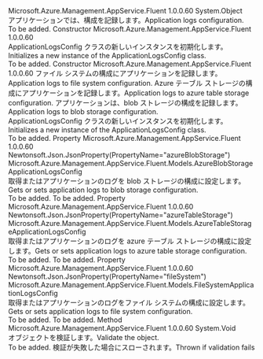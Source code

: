 <Type Name="ApplicationLogsConfig" FullName="Microsoft.Azure.Management.AppService.Fluent.Models.ApplicationLogsConfig">
  <TypeSignature Language="C#" Value="public class ApplicationLogsConfig" />
  <TypeSignature Language="ILAsm" Value=".class public auto ansi beforefieldinit ApplicationLogsConfig extends System.Object" />
  <TypeSignature Language="DocId" Value="T:Microsoft.Azure.Management.AppService.Fluent.Models.ApplicationLogsConfig" />
  <TypeSignature Language="VB.NET" Value="Public Class ApplicationLogsConfig" />
  <TypeSignature Language="F#" Value="type ApplicationLogsConfig = class" />
  <AssemblyInfo>
    <AssemblyName>Microsoft.Azure.Management.AppService.Fluent</AssemblyName>
    <AssemblyVersion>1.0.0.60</AssemblyVersion>
  </AssemblyInfo>
  <Base>
    <BaseTypeName>System.Object</BaseTypeName>
  </Base>
  <Interfaces />
  <Docs>
    <summary>
            <span data-ttu-id="8cd52-101">アプリケーションでは、構成を記録します。</span><span class="sxs-lookup"><span data-stu-id="8cd52-101">Application logs configuration.</span></span>
            </summary>
    <remarks>To be added.</remarks>
  </Docs>
  <Members>
    <Member MemberName=".ctor">
      <MemberSignature Language="C#" Value="public ApplicationLogsConfig ();" />
      <MemberSignature Language="ILAsm" Value=".method public hidebysig specialname rtspecialname instance void .ctor() cil managed" />
      <MemberSignature Language="DocId" Value="M:Microsoft.Azure.Management.AppService.Fluent.Models.ApplicationLogsConfig.#ctor" />
      <MemberSignature Language="VB.NET" Value="Public Sub New ()" />
      <MemberType>Constructor</MemberType>
      <AssemblyInfo>
        <AssemblyName>Microsoft.Azure.Management.AppService.Fluent</AssemblyName>
        <AssemblyVersion>1.0.0.60</AssemblyVersion>
      </AssemblyInfo>
      <Parameters />
      <Docs>
        <summary>
            <span data-ttu-id="8cd52-102">ApplicationLogsConfig クラスの新しいインスタンスを初期化します。</span><span class="sxs-lookup"><span data-stu-id="8cd52-102">Initializes a new instance of the ApplicationLogsConfig class.</span></span>
            </summary>
        <remarks>To be added.</remarks>
      </Docs>
    </Member>
    <Member MemberName=".ctor">
      <MemberSignature Language="C#" Value="public ApplicationLogsConfig (Microsoft.Azure.Management.AppService.Fluent.Models.FileSystemApplicationLogsConfig fileSystem = null, Microsoft.Azure.Management.AppService.Fluent.Models.AzureTableStorageApplicationLogsConfig azureTableStorage = null, Microsoft.Azure.Management.AppService.Fluent.Models.AzureBlobStorageApplicationLogsConfig azureBlobStorage = null);" />
      <MemberSignature Language="ILAsm" Value=".method public hidebysig specialname rtspecialname instance void .ctor(class Microsoft.Azure.Management.AppService.Fluent.Models.FileSystemApplicationLogsConfig fileSystem, class Microsoft.Azure.Management.AppService.Fluent.Models.AzureTableStorageApplicationLogsConfig azureTableStorage, class Microsoft.Azure.Management.AppService.Fluent.Models.AzureBlobStorageApplicationLogsConfig azureBlobStorage) cil managed" />
      <MemberSignature Language="DocId" Value="M:Microsoft.Azure.Management.AppService.Fluent.Models.ApplicationLogsConfig.#ctor(Microsoft.Azure.Management.AppService.Fluent.Models.FileSystemApplicationLogsConfig,Microsoft.Azure.Management.AppService.Fluent.Models.AzureTableStorageApplicationLogsConfig,Microsoft.Azure.Management.AppService.Fluent.Models.AzureBlobStorageApplicationLogsConfig)" />
      <MemberSignature Language="VB.NET" Value="Public Sub New (Optional fileSystem As FileSystemApplicationLogsConfig = null, Optional azureTableStorage As AzureTableStorageApplicationLogsConfig = null, Optional azureBlobStorage As AzureBlobStorageApplicationLogsConfig = null)" />
      <MemberSignature Language="F#" Value="new Microsoft.Azure.Management.AppService.Fluent.Models.ApplicationLogsConfig : Microsoft.Azure.Management.AppService.Fluent.Models.FileSystemApplicationLogsConfig * Microsoft.Azure.Management.AppService.Fluent.Models.AzureTableStorageApplicationLogsConfig * Microsoft.Azure.Management.AppService.Fluent.Models.AzureBlobStorageApplicationLogsConfig -&gt; Microsoft.Azure.Management.AppService.Fluent.Models.ApplicationLogsConfig" Usage="new Microsoft.Azure.Management.AppService.Fluent.Models.ApplicationLogsConfig (fileSystem, azureTableStorage, azureBlobStorage)" />
      <MemberType>Constructor</MemberType>
      <AssemblyInfo>
        <AssemblyName>Microsoft.Azure.Management.AppService.Fluent</AssemblyName>
        <AssemblyVersion>1.0.0.60</AssemblyVersion>
      </AssemblyInfo>
      <Parameters>
        <Parameter Name="fileSystem" Type="Microsoft.Azure.Management.AppService.Fluent.Models.FileSystemApplicationLogsConfig" />
        <Parameter Name="azureTableStorage" Type="Microsoft.Azure.Management.AppService.Fluent.Models.AzureTableStorageApplicationLogsConfig" />
        <Parameter Name="azureBlobStorage" Type="Microsoft.Azure.Management.AppService.Fluent.Models.AzureBlobStorageApplicationLogsConfig" />
      </Parameters>
      <Docs>
        <param name="fileSystem"><span data-ttu-id="8cd52-103">ファイル システムの構成にアプリケーションを記録します。</span><span class="sxs-lookup"><span data-stu-id="8cd52-103">Application logs to file system configuration.</span></span></param>
        <param name="azureTableStorage"><span data-ttu-id="8cd52-104">Azure テーブル ストレージの構成にアプリケーションを記録します。</span><span class="sxs-lookup"><span data-stu-id="8cd52-104">Application logs to azure table storage configuration.</span></span></param>
        <param name="azureBlobStorage"><span data-ttu-id="8cd52-105">アプリケーションは、blob ストレージの構成を記録します。</span><span class="sxs-lookup"><span data-stu-id="8cd52-105">Application logs to blob storage configuration.</span></span></param>
        <summary>
            <span data-ttu-id="8cd52-106">ApplicationLogsConfig クラスの新しいインスタンスを初期化します。</span><span class="sxs-lookup"><span data-stu-id="8cd52-106">Initializes a new instance of the ApplicationLogsConfig class.</span></span>
            </summary>
        <remarks>To be added.</remarks>
      </Docs>
    </Member>
    <Member MemberName="AzureBlobStorage">
      <MemberSignature Language="C#" Value="public Microsoft.Azure.Management.AppService.Fluent.Models.AzureBlobStorageApplicationLogsConfig AzureBlobStorage { get; set; }" />
      <MemberSignature Language="ILAsm" Value=".property instance class Microsoft.Azure.Management.AppService.Fluent.Models.AzureBlobStorageApplicationLogsConfig AzureBlobStorage" />
      <MemberSignature Language="DocId" Value="P:Microsoft.Azure.Management.AppService.Fluent.Models.ApplicationLogsConfig.AzureBlobStorage" />
      <MemberSignature Language="VB.NET" Value="Public Property AzureBlobStorage As AzureBlobStorageApplicationLogsConfig" />
      <MemberSignature Language="F#" Value="member this.AzureBlobStorage : Microsoft.Azure.Management.AppService.Fluent.Models.AzureBlobStorageApplicationLogsConfig with get, set" Usage="Microsoft.Azure.Management.AppService.Fluent.Models.ApplicationLogsConfig.AzureBlobStorage" />
      <MemberType>Property</MemberType>
      <AssemblyInfo>
        <AssemblyName>Microsoft.Azure.Management.AppService.Fluent</AssemblyName>
        <AssemblyVersion>1.0.0.60</AssemblyVersion>
      </AssemblyInfo>
      <Attributes>
        <Attribute>
          <AttributeName>Newtonsoft.Json.JsonProperty(PropertyName="azureBlobStorage")</AttributeName>
        </Attribute>
      </Attributes>
      <ReturnValue>
        <ReturnType>Microsoft.Azure.Management.AppService.Fluent.Models.AzureBlobStorageApplicationLogsConfig</ReturnType>
      </ReturnValue>
      <Docs>
        <summary>
            <span data-ttu-id="8cd52-107">取得またはアプリケーションのログを blob ストレージの構成に設定します。</span><span class="sxs-lookup"><span data-stu-id="8cd52-107">Gets or sets application logs to blob storage configuration.</span></span>
            </summary>
        <value>To be added.</value>
        <remarks>To be added.</remarks>
      </Docs>
    </Member>
    <Member MemberName="AzureTableStorage">
      <MemberSignature Language="C#" Value="public Microsoft.Azure.Management.AppService.Fluent.Models.AzureTableStorageApplicationLogsConfig AzureTableStorage { get; set; }" />
      <MemberSignature Language="ILAsm" Value=".property instance class Microsoft.Azure.Management.AppService.Fluent.Models.AzureTableStorageApplicationLogsConfig AzureTableStorage" />
      <MemberSignature Language="DocId" Value="P:Microsoft.Azure.Management.AppService.Fluent.Models.ApplicationLogsConfig.AzureTableStorage" />
      <MemberSignature Language="VB.NET" Value="Public Property AzureTableStorage As AzureTableStorageApplicationLogsConfig" />
      <MemberSignature Language="F#" Value="member this.AzureTableStorage : Microsoft.Azure.Management.AppService.Fluent.Models.AzureTableStorageApplicationLogsConfig with get, set" Usage="Microsoft.Azure.Management.AppService.Fluent.Models.ApplicationLogsConfig.AzureTableStorage" />
      <MemberType>Property</MemberType>
      <AssemblyInfo>
        <AssemblyName>Microsoft.Azure.Management.AppService.Fluent</AssemblyName>
        <AssemblyVersion>1.0.0.60</AssemblyVersion>
      </AssemblyInfo>
      <Attributes>
        <Attribute>
          <AttributeName>Newtonsoft.Json.JsonProperty(PropertyName="azureTableStorage")</AttributeName>
        </Attribute>
      </Attributes>
      <ReturnValue>
        <ReturnType>Microsoft.Azure.Management.AppService.Fluent.Models.AzureTableStorageApplicationLogsConfig</ReturnType>
      </ReturnValue>
      <Docs>
        <summary>
            <span data-ttu-id="8cd52-108">取得またはアプリケーションのログを azure テーブル ストレージの構成に設定します。</span><span class="sxs-lookup"><span data-stu-id="8cd52-108">Gets or sets application logs to azure table storage configuration.</span></span>
            </summary>
        <value>To be added.</value>
        <remarks>To be added.</remarks>
      </Docs>
    </Member>
    <Member MemberName="FileSystem">
      <MemberSignature Language="C#" Value="public Microsoft.Azure.Management.AppService.Fluent.Models.FileSystemApplicationLogsConfig FileSystem { get; set; }" />
      <MemberSignature Language="ILAsm" Value=".property instance class Microsoft.Azure.Management.AppService.Fluent.Models.FileSystemApplicationLogsConfig FileSystem" />
      <MemberSignature Language="DocId" Value="P:Microsoft.Azure.Management.AppService.Fluent.Models.ApplicationLogsConfig.FileSystem" />
      <MemberSignature Language="VB.NET" Value="Public Property FileSystem As FileSystemApplicationLogsConfig" />
      <MemberSignature Language="F#" Value="member this.FileSystem : Microsoft.Azure.Management.AppService.Fluent.Models.FileSystemApplicationLogsConfig with get, set" Usage="Microsoft.Azure.Management.AppService.Fluent.Models.ApplicationLogsConfig.FileSystem" />
      <MemberType>Property</MemberType>
      <AssemblyInfo>
        <AssemblyName>Microsoft.Azure.Management.AppService.Fluent</AssemblyName>
        <AssemblyVersion>1.0.0.60</AssemblyVersion>
      </AssemblyInfo>
      <Attributes>
        <Attribute>
          <AttributeName>Newtonsoft.Json.JsonProperty(PropertyName="fileSystem")</AttributeName>
        </Attribute>
      </Attributes>
      <ReturnValue>
        <ReturnType>Microsoft.Azure.Management.AppService.Fluent.Models.FileSystemApplicationLogsConfig</ReturnType>
      </ReturnValue>
      <Docs>
        <summary>
            <span data-ttu-id="8cd52-109">取得またはアプリケーションのログをファイル システムの構成に設定します。</span><span class="sxs-lookup"><span data-stu-id="8cd52-109">Gets or sets application logs to file system configuration.</span></span>
            </summary>
        <value>To be added.</value>
        <remarks>To be added.</remarks>
      </Docs>
    </Member>
    <Member MemberName="Validate">
      <MemberSignature Language="C#" Value="public virtual void Validate ();" />
      <MemberSignature Language="ILAsm" Value=".method public hidebysig newslot virtual instance void Validate() cil managed" />
      <MemberSignature Language="DocId" Value="M:Microsoft.Azure.Management.AppService.Fluent.Models.ApplicationLogsConfig.Validate" />
      <MemberSignature Language="VB.NET" Value="Public Overridable Sub Validate ()" />
      <MemberSignature Language="F#" Value="abstract member Validate : unit -&gt; unit&#xA;override this.Validate : unit -&gt; unit" Usage="applicationLogsConfig.Validate " />
      <MemberType>Method</MemberType>
      <AssemblyInfo>
        <AssemblyName>Microsoft.Azure.Management.AppService.Fluent</AssemblyName>
        <AssemblyVersion>1.0.0.60</AssemblyVersion>
      </AssemblyInfo>
      <ReturnValue>
        <ReturnType>System.Void</ReturnType>
      </ReturnValue>
      <Parameters />
      <Docs>
        <summary>
            <span data-ttu-id="8cd52-110">オブジェクトを検証します。</span><span class="sxs-lookup"><span data-stu-id="8cd52-110">Validate the object.</span></span>
            </summary>
        <remarks>To be added.</remarks>
        <exception cref="T:Microsoft.Rest.ValidationException">
            <span data-ttu-id="8cd52-111">検証が失敗した場合にスローされます。</span><span class="sxs-lookup"><span data-stu-id="8cd52-111">Thrown if validation fails</span></span>
            </exception>
      </Docs>
    </Member>
  </Members>
</Type>